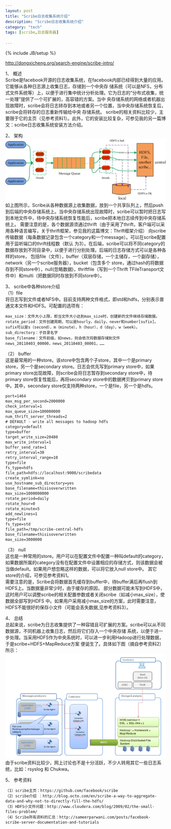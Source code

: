 ```yaml
---
layout: post
title: "Scribe日志收集系统介绍"
description: "Scribe日志收集系统介绍"
category: "tech"
tags: [scribe,日志服务器]

---
```

{% include JB/setup %}

http://dongxicheng.org/search-engine/scribe-intro/
  
1、  概述  
Scribe是facebook开源的日志收集系统，在facebook内部已经得到大量的应用。它能够从各种日志源上收集日志，存储到一个中央存 储系统（可以是NFS，分布式文件系统等）上，以便于进行集中统计分析处理。它为日志的“分布式收集，统一处理”提供了一个可扩展的，高容错的方案。当中 央存储系统的网络或者机器出现故障时，scribe会将日志转存到本地或者另一个位置，当中央存储系统恢复后，scribe会将转存的日志重新传输给中央 存储系统。
scribe的相关资料比较少，主要限于它的主页（见参考资料1）。此外，它的安装比较复杂，可参见我的另一篇博文：scribe日志收集系统安装方法介绍。

2、 架构  
![](/images/scribe1.jpg)  
如上图所示，Scribe从各种数据源上收集数据，放到一个共享队列上，然后push到后端的中央存储系统上。当中央存储系统出现故障时，scribe可以暂时把日志写到本地文件中，待中央存储系统恢复性能后，scribe把本地日志续传到中央存储系统上。
需要注意的是，各个数据源须通过thrift（由于采用了thrift，客户端可以采用各种语言编写，关于thrift框架，参见我的这篇博文：Thrift框架介绍） 向scribe传输数据（每条数据记录包含一个category和一个message）。可以在scribe配置用于监听端口的thrift线程数（默认 为3）。在后端，scribe可以将不同category的数据存放到不同目录中，以便于进行分别处理。后端的日志存储方式可以是各种各样的store， 包括file（文件），buffer（双层存储，一个主储存，一个副存储），network（另一个scribe服务器），bucket（包含多个 store，通过hash的将数据存到不同store中），null(忽略数据)，thriftfile（写到一个Thrift TFileTransport文件中）和multi（把数据同时存放到不同store中）。

3、  scribe中各种store介绍  
（1）file  
将日志写到文件或者NFS中。目前支持两种文件格式，即std和hdfs，分别表示普通文本文件和HDFS。可配置的选项有：

	max_size：文件大小上限，即当文件大小达到max_size时，创建新的文件继续存储数据。
	rotate_period：文件创建周期，可以是hourly，daily，never和number[sufix]。sufix可以是s（second），m（minute），h（hour），d（day），w（week）。
	sub_directory：子目录名字
	base_filename：文件前缀，如news，则会依次将数据存储到文件news_20110403_00000，news_20110403_00001，……
	
（2） buffer  
这是最常用的一种store。该store中包含两个子store，其中一个是primary store，另一个是secondary store。日志会优先写到primary store中，如果primary store出现故障，则scribe会将日志暂存到secondary store中，待primary store恢复性能后，再将secondary store中的数据拷贝到primary store中。其中，secondary store仅支持两种store，一个是file，另一个是hdfs。

    port=1464
    max_msg_per_second=2000000
    check_interval=1
    max_queue_size=100000000
    num_thrift_server_threads=2
    # DEFAULT - write all messages to hadoop hdfs
    category=default
    type=buffer
    target_write_size=20480
    max_write_interval=1
    buffer_send_rate=1
    retry_interval=30
    retry_interval_range=10
    type=file
    fs_type=hdfs
    file_path=hdfs://localhost:9000/scribedata
    create_symlink=no
    use_hostname_sub_directory=yes
    base_filename=thisisoverwritten
    max_size=1000000000
    rotate_period=daily
    rotate_hour=0
    rotate_minute=5
    add_newlines=1
    type=file
    fs_type=std
    file_path=/tmp/scribe-central-hdfs
    base_filename=thisisoverwritten
    max_size=3000000

（3） null  
这也是一种常用的store。用户可以在配置文件中配置一种叫default的category，如果数据所属的category没有在配置文件中设置相应的存储方式，则该数据会被当做default。如果用户想忽略这样的数据，可以将它放入null store中。
其它store的介绍，可参见参考资料1。  
需要注意的是，Scribe会将数据首先缓存到buffer中，待buffer满后再flush到HDFS上。当数据量非常少时，由于缓存的原因， 部分数据可能未写到HDFS中，这时用户可以调整scribe的相关配置参数或者关闭scribe（如减小max_size），使数据全部写到HDFS 中。如果用户采用减小max_size的方案，此时需要注意，HDFS不能很好的保存小文件（可能会丢失数据,见参考资料3）。

4、  总结  
总起来说，scribe为日志收集提供了一种容错且可扩展的方案。scribe可以从不同数据源，不同机器上收集日志，然后将它们存入一个中央存储 系统，以便于进一步处理。当采用HDFS作为中央系统时，可以进一步利用Hadoop进行处理数据，于是scribe+HDFS+MapReduce方案 便诞生了。具体如下图（摘自参考资料2）所示：  
![](/images/scribe2.png)  
由于scribe资料比较少，网上讨论也不是十分活跃，不少人转用其它一些日志系统，比如：rsyslog 和 Chukwa。

5、  参考资料

	（1）scribe主页：https://github.com/facebook/scribe
	（2）scribe介绍 ：http://blog.octo.com/en/scribe-a-way-to-aggregate-data-and-why-not-to-directly-fill-the-hdfs/
	（3）HDFS小文件问题：http://www.cloudera.com/blog/2009/02/the-small-files-problem/
	（4）Scribe所有资料的汇总：http://sameerparwani.com/posts/facebook-scribe-server-documentation-and-tutorials

